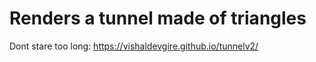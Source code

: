 # Renders a tunnel made of triangles

Dont stare too long: <a href="https://vishaldevgire.github.io/tunnelv2/" target="_blank">https://vishaldevgire.github.io/tunnelv2/</a>


